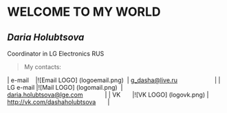 # WELCOME TO MY WORLD

## *Daria Holubtsova*
Coordinator in LG Electronics RUS

> My contacts:

| e-mail    |![Email LOGO] (logoemail.png)  | <g_dasha@live.ru>                      |
| LG e-mail |![Mail LOGO] (logomail.png)    | <daria.holubtsova@lge.com>             |
| VK        |![VK LOGO] (logovk.png)        | <http://vk.com/dashaholubtsova>        |    
